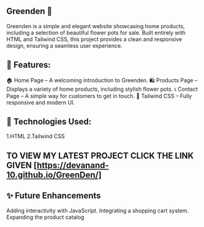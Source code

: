 ## Greenden 🌿
Greenden is a simple and elegant website showcasing home products, including a selection of beautiful flower pots for sale. Built entirely with HTML and Tailwind CSS, this project provides a clean and responsive design, ensuring a seamless user experience.

## 🌟 Features:

 🏠 Home Page – A welcoming introduction to Greenden.
 🛍️ Products Page – Displays a variety of home products, including stylish flower pots.
 📞 Contact Page – A simple way for customers to get in touch.
 🎨 Tailwind CSS – Fully responsive and modern UI.

## 🚀 Technologies Used:
1.HTML
2.Tailwind CSS

## TO VIEW MY LATEST PROJECT CLICK THE LINK GIVEN [https://devanand-10.github.io/GreenDen/]

## ✨ Future Enhancements
Adding interactivity with JavaScript.
Integrating a shopping cart system.
Expanding the product catalog
